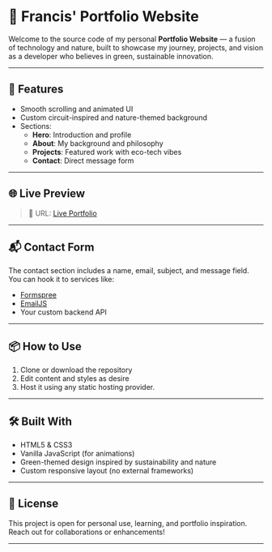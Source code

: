 # 🌿 Francis' Portfolio Website

Welcome to the source code of my personal **Portfolio Website** — a fusion of technology and nature, built to showcase my journey, projects, and vision as a developer who believes in green, sustainable innovation.

---

## 🚀 Features

- Smooth scrolling and animated UI
- Custom circuit-inspired and nature-themed background
- Sections:
  - **Hero**: Introduction and profile
  - **About**: My background and philosophy
  - **Projects**: Featured work with eco-tech vibes
  - **Contact**: Direct message form

---

## 🌐 Live Preview

> 🔗 URL: [Live Portfolio]([https://francismul.github.io/portfolio](https://francismul.github.io/plp/))


---

## 📬 Contact Form

The contact section includes a name, email, subject, and message field. You can hook it to services like:
- [Formspree](https://formspree.io/)
- [EmailJS](https://www.emailjs.com/)
- Your custom backend API

---

## 📦 How to Use

1. Clone or download the repository
2. Edit content and styles as desire
3. Host it using any static hosting provider.

---

## 🛠️ Built With

- HTML5 & CSS3
- Vanilla JavaScript (for animations)
- Green-themed design inspired by sustainability and nature
- Custom responsive layout (no external frameworks)

---

## 📄 License

This project is open for personal use, learning, and portfolio inspiration. Reach out for collaborations or enhancements!

---

